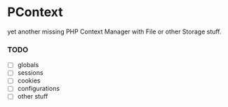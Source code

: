 # PContext

yet another missing PHP Context Manager with File or other Storage stuff.

### TODO

- [ ] globals
- [ ] sessions
- [ ] cookies
- [ ] configurations
- [ ] other stuff
